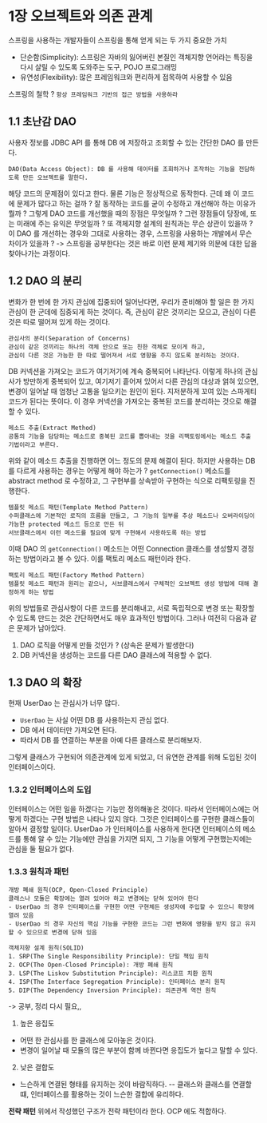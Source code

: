 # 1장 오브젝트와 의존 관계
스프링을 사용하는 개발자들이 스프링을 통해 얻게 되는 두 가지 중요한 가치
- 단순함(Simplicity): 스프링은 자바의 잃어버린 본질인 객체지향 언어라는 특징을 다시 살릴 수 있도록 도와주는 도구, POJO 프로그래밍
- 유연성(Flexibility): 많은 프레임워크와 편리하게 접목하여 사용할 수 있음

스프링의 철학 ? 
```항상 프레임워크 기반의 접근 방법을 사용하라```

## 1.1 초난감 DAO
사용자 정보를 JDBC API 를 통해 DB 에 저장하고 조회할 수 있는 간단한 DAO 를 만든다.
````
DAO(Data Access Object): DB 를 사용해 데이터를 조회하거나 조작하는 기능을 전담하도록 만든 오브젝트를 말한다.
````

해당 코드의 문제점이 있다고 한다. 물론 기능은 정상적으로 동작한다. 근데 왜 이 코드에 문제가 많다고 하는 걸까 ? 잘 동작하는 코드를 굳이 수정하고 개선해야 하는 이유가 뭘까 ? 그렇게 DAO 코드를 개선했을 때의 장점은 무엇일까 ? 그런 장점들이 당장에, 또는 미래에 주는 유익은 무엇일까 ? 또 객체지향 설계의 원칙과는 무슨 상관이 있을까 ? 이 DAO 를 개선하는 경우와 그대로 사용하는 경우, 스프링을 사용하는 개발에서 무슨 차이가 있을까 ?
-> 스프링을 공부한다는 것은 바로 이런 문제 제기와 의문에 대한 답을 찾아나가는 과정이다. 

## 1.2 DAO 의 분리
변화가 한 번에 한 가지 관심에 집중되어 일어난다면, 우리가 준비해야 할 일은 한 가지 관심이 한 군데에 집중되게 하는 것이다.
즉, 관심이 같은 것끼리는 모으고, 관심이 다른 것은 따로 떨어져 있게 하는 것이다.
```
관심사의 분리(Separation of Concerns)
관심이 같은 것끼리는 하나의 객체 안으로 또는 친한 객체로 모이게 하고, 
관심이 다른 것은 가능한 한 따로 떨어져서 서로 영향을 주지 않도록 분리하는 것이다.
```

DB 커넥션을 가져오는 코드가 여기저기에 계속 중복되어 나타난다. 이렇게 하나의 관심사가 방만하게 중복되어 있고, 여기저기 흩어져 있어서 다른 관심의 대상과 얽혀 있으면, 변경이 일어날 때 엄청난 고통을 일으키는 원인이 된다. 지저분하게 꼬여 있는 스파게티 코드가 된다는 뜻이다.
이 경우 커넥션을 가져오는 중복된 코드를 분리하는 것으로 해결할 수 있다.
```
메소드 추출(Extract Method)
공통의 기능을 담당하는 메소드로 중복된 코드를 뽑아내는 것을 리팩토링에서는 메소드 추출 기법이라고 부른다.
```

위와 같이 메소드 추출을 진행하면 어느 정도의 문제 해결이 된다. 하지만 사용하는 DB 를 다르게 사용하는 경우는 어떻게 해야 하는가 ? 
`getConnection()` 메소드를 abstract method 로 수정하고, 그 구현부를 상속받아 구현하는 식으로 리팩토링을 진행한다.
```
템플릿 메소드 패턴(Template Method Pattern)
수퍼클래스에 기본적인 로직의 흐름을 만들고, 그 기능의 일부를 추상 메소드나 오버라이딩이 가능한 protected 메소드 등으로 만든 뒤 
서브클래스에서 이런 메소드를 필요에 맞게 구현해서 사용하도록 하는 방법
```

이때 DAO 의 `getConnection()` 메소드는 어떤 Connection 클래스를 생성할지 경정하는 방법이라고 볼 수 있다. 이를 팩토리 메소드 패턴이라 한다.
```
팩토리 메소드 패턴(Factory Method Pattern)
템플릿 메소드 패턴과 원리는 같으나, 서브클래스에서 구체적인 오브젝트 생성 방법에 대해 결정하게 하는 방법
```

위의 방법들로 관심사항이 다른 코드를 분리해내고, 서로 독립적으로 변경 또는 확장할 수 있도록 만드는 것은 간단하면서도 매우 효과적인 방법이다. 그러나 여전히 다음과 같은 문제가 남아있다. 
1. DAO 로직을 어떻게 만들 것인가 ? (상속은 문제가 발생한다)
2. DB 커넥션을 생성하는 코드를 다른 DAO 클래스에 적용할 수 없다.

## 1.3 DAO 의 확장
현재 UserDao 는 관심사가 너무 많다.
- `UserDao` 는 사실 어떤 DB 를 사용하는지 관심 없다.
- DB 에서 데이터만 가져오면 된다.
- 따라서 DB 를 연결하는 부분을 아예 다른 클래스로 분리해보자.

그렇게 클래스가 구현되어 의존관계에 있게 되었고, 더 유연한 관계를 위해 도입된 것이 인터페이스이다. 

### 1.3.2 인터페이스의 도입
인터페이스는 어떤 일을 하겠다는 기능만 정의해놓은 것이다. 따라서 인터페이스에는 어떻게 하겠다는 구현 방법은 나타나 있지 않다. 그것은 인터페이스를 구현한 클래스들이 알아서 결정할 일이다. UserDao 가 인터페이스를 사용하게 한다면 인터페이스의 메소드를 통해 알 수 있는 기능에만 관심을 가지면 되지, 그 기능을 어떻게 구현했는지에는 관심을 둘 필요가 없다.

### 1.3.3 원칙과 패턴
```
개방 폐쇄 원칙(OCP, Open-Closed Principle)
클래스나 모듈은 확장에는 열려 있어야 하고 변경에는 닫혀 있어야 한다
- UserDao 의 경우 인터페이스를 구현한 어떤 구현체든 생성자에 주입할 수 있으니 확장에 열려 있음
- UserDao 의 경우 자신의 핵심 기능을 구현한 코드는 그런 변화에 영향을 받지 않고 유지할 수 있으므로 변경에 닫혀 있음
```

```
객체지향 설계 원칙(SOLID)
1. SRP(The Single Responsibility Principle): 단일 책임 원칙
2. OCP(The Open-Closed Principle): 개방 폐쇄 원칙
3. LSP(The Liskov Substitution Principle): 리스코프 치환 원칙
4. ISP(The Interface Segregation Principle): 인터페이스 분리 원칙
5. DIP(The Dependency Inversion Principle): 의존관계 역전 원칙
```
-> 공부, 정리 다시 필요,,

1. 높은 응집도
- 어떤 한 관심사를 한 클래스에 모아놓은 것이다. 
- 변경이 일어날 때 모듈의 많은 부분이 함께 바뀐다면 응집도가 높다고 말할 수 있다.
2. 낮은 결합도
- 느슨하게 연결된 형태를 유지하는 것이 바람직하다.
-- 클래스와 클래스를 연결할 떄, 인터페이스를 활용하는 것이 느슨한 결합에 유리하다.

**전략 패턴**
위에서 작성했던 구조가 전략 패턴이라 한다. OCP 에도 적합하다.



